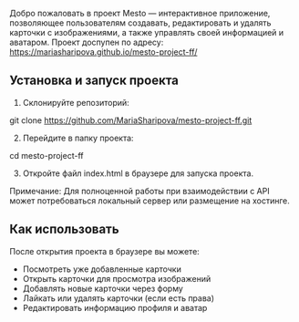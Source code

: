Добро пожаловать в проект Mesto — интерактивное приложение, позволяющее пользователям создавать, редактировать и удалять карточки с изображениями, а также управлять своей информацией и аватаром.
Проект доспупен по адресу: https://mariasharipova.github.io/mesto-project-ff/

## Установка и запуск проекта

1. Склонируйте репозиторий:

git clone https://github.com/MariaSharipova/mesto-project-ff.git


2. Перейдите в папку проекта:

cd mesto-project-ff


3. Откройте файл index.html в браузере для запуска проекта.

Примечание: Для полноценной работы при взаимодействии с API может потребоваться локальный сервер или размещение на хостинге.


## Как использовать

После открытия проекта в браузере вы можете:

- Посмотреть уже добавленные карточки
- Открыть карточки для просмотра изображений
- Добавлять новые карточки через форму
- Лайкать или удалять карточки (если есть права)
- Редактировать информацию профиля и аватар

